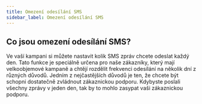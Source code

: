 ```yaml
---
title: Omezení odesílání SMS
sidebar_label: Omezení odesílání SMS
---
```


## Co jsou omezení odesílání SMS?
Ve vaší kampani si můžete nastavit kolik SMS zpráv chcete odeslat každý den. Tato funkce je speciálně určena pro naše zákazníky, který mají velkoobjemové kampaně a chtějí rozdělit frekvenci odesílání na několik dní z různých důvodů.
Jedním z nejčastějších důvodů je ten, že chcete být schopni dostatečně zvládnout zákaznickou podporu. Kdybyste poslali všechny zprávy v jeden den, tak by to mohlo zasypat vaši zákaznickou podporu.

